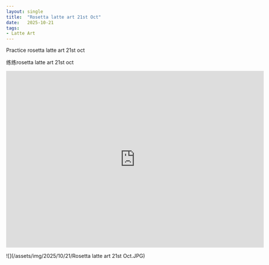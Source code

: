 ```yaml
---
layout: single
title:  "Rosetta latte art 21st Oct"
date:   2025-10-21
tags:
- Latte Art
---
```


Practice rosetta latte art 21st oct

练练rosetta latte art 21st oct

<div class="embed-container">
  <iframe
      src="https://www.youtube.com/embed/Rlhuyo_0Pvk"
      width="700"
      height="480"
      frameborder="0"
      allowfullscreen="true">
  </iframe>
</div>

![](/assets/img/2025/10/21/Rosetta latte art 21st Oct.JPG)
